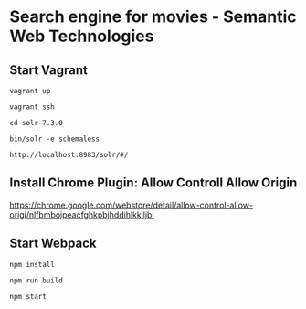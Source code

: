 # Search engine for movies - Semantic Web Technologies

## Start Vagrant

```vagrant up```

```vagrant ssh```

```cd solr-7.3.0```

```bin/solr -e schemaless```

```http://localhost:8983/solr/#/ ```

## Install Chrome Plugin: Allow Controll Allow Origin

https://chrome.google.com/webstore/detail/allow-control-allow-origi/nlfbmbojpeacfghkpbjhddihlkkiljbi

## Start Webpack

```npm install```

```npm run build```

```npm start```
